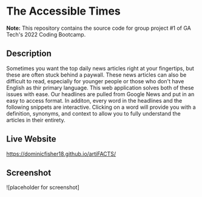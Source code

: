 
# The Accessible Times #

**Note:** This repository contains the source code for group project #1 of GA Tech's 2022 Coding Bootcamp.

## Description ##

Sometimes you want the top daily news articles right at your fingertips, but these are often stuck behind a paywall.  These news articles can also be difficult to read, especially for younger people or those who don't have English as thir primary language.  This web application solves both of these issues with ease.  Our headlines are pulled from Google News and put in an easy to access format.  In additon, every word in the headlines and the following snippets are interactive.  Clicking on a word will provide you with a definition, synonyms, and context to allow you to fully understand the articles in their entirety. 

## Live Website ##

https://dominicfisher18.github.io/artiFACTS/

## Screenshot ##

![placeholder for screenshot]